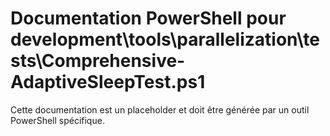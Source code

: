 # Documentation PowerShell pour development\tools\parallelization\tests\Comprehensive-AdaptiveSleepTest.ps1

Cette documentation est un placeholder et doit être générée par un outil PowerShell spécifique.
